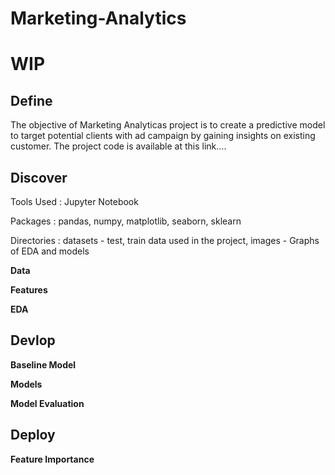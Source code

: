 # Marketing-Analytics

# WIP

## Define
The objective of Marketing Analyticas project is to create  a predictive model to target potential clients with ad campaign by gaining insights on existing customer. The project code is available at this link....

## Discover
Tools Used : Jupyter Notebook

Packages : pandas, numpy, matplotlib, seaborn, sklearn

Directories : datasets - test, train data used in the project, images - Graphs of EDA and models

**Data**



**Features**



**EDA**



## Devlop


**Baseline Model**





**Models**



**Model Evaluation**




## Deploy




**Feature Importance**
